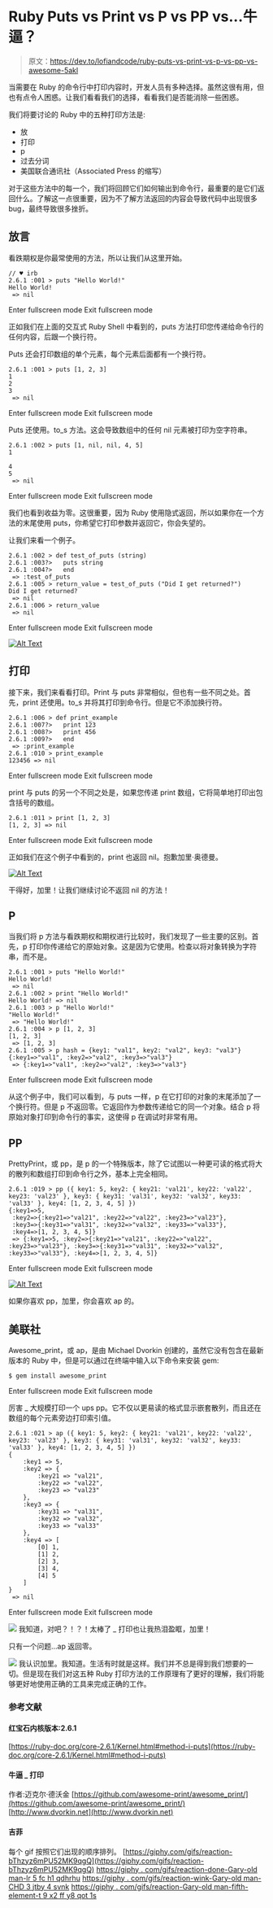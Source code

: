 # Ruby Puts vs Print vs P vs PP vs...牛逼？

> 原文：<https://dev.to/lofiandcode/ruby-puts-vs-print-vs-p-vs-pp-vs-awesome-5akl>

当需要在 Ruby 的命令行中打印内容时，开发人员有多种选择。虽然这很有用，但也有点令人困惑。让我们看看我们的选择，看看我们是否能消除一些困惑。

我们将要讨论的 Ruby 中的五种打印方法是:

*   放
*   打印
*   p
*   过去分词
*   美国联合通讯社（Associated Press 的缩写）

对于这些方法中的每一个，我们将回顾它们如何输出到命令行，最重要的是它们返回什么。了解这一点很重要，因为不了解方法返回的内容会导致代码中出现很多 bug，最终导致很多挫折。

## **放言**

看跌期权是你最常使用的方法，所以让我们从这里开始。

```
// ♥ irb
2.6.1 :001 > puts "Hello World!"
Hello World!
 => nil 
```

Enter fullscreen mode Exit fullscreen mode

正如我们在上面的交互式 Ruby Shell 中看到的，puts 方法打印您传递给命令行的任何内容，后跟一个换行符。

Puts 还会打印数组的单个元素，每个元素后面都有一个换行符。

```
2.6.1 :001 > puts [1, 2, 3]
1
2
3
 => nil 
```

Enter fullscreen mode Exit fullscreen mode

Puts 还使用。to_s 方法。这会导致数组中的任何 nil 元素被打印为空字符串。

```
2.6.1 :002 > puts [1, nil, nil, 4, 5]
1

4
5
 => nil 
```

Enter fullscreen mode Exit fullscreen mode

我们也看到收益为零。这很重要，因为 Ruby 使用隐式返回，所以如果你在一个方法的末尾使用 puts，你希望它打印参数并返回它，你会失望的。

让我们来看一个例子。

```
2.6.1 :002 > def test_of_puts (string)
2.6.1 :003?>   puts string
2.6.1 :004?>   end
 => :test_of_puts 
2.6.1 :005 > return_value = test_of_puts ("Did I get returned?")
Did I get returned?
 => nil 
2.6.1 :006 > return_value
 => nil 
```

Enter fullscreen mode Exit fullscreen mode

[![Alt Text](img/708e87d82844081b5390c9fcd96d0050.png)](https://i.giphy.com/media/bThzyz6mPU52MK9qgQ/giphy.gif)

## **打印**

接下来，我们来看看打印。Print 与 puts 非常相似，但也有一些不同之处。首先，print 还使用。to_s 并将其打印到命令行。但是它不添加换行符。

```
2.6.1 :006 > def print_example
2.6.1 :007?>   print 123
2.6.1 :008?>   print 456
2.6.1 :009?>   end
 => :print_example 
2.6.1 :010 > print_example
123456 => nil 
```

Enter fullscreen mode Exit fullscreen mode

print 与 puts 的另一个不同之处是，如果您传递 print 数组，它将简单地打印出包含括号的数组。

```
2.6.1 :011 > print [1, 2, 3]
[1, 2, 3] => nil 
```

Enter fullscreen mode Exit fullscreen mode

正如我们在这个例子中看到的，print 也返回 nil。抱歉加里·奥德曼。

[![Alt Text](img/940e3861bd726592628360829d7c95eb.png)](https://i.giphy.com/media/lr5FCH1QDHrhu/giphy.gif)

干得好，加里！让我们继续讨论不返回 nil 的方法！

## **P**

当我们将 p 方法与看跌期权和期权进行比较时，我们发现了一些主要的区别。首先，p 打印你传递给它的原始对象。这是因为它使用。检查以将对象转换为字符串，而不是。

```
2.6.1 :001 > puts "Hello World!"
Hello World!
 => nil 
2.6.1 :002 > print "Hello World!"
Hello World! => nil 
2.6.1 :003 > p "Hello World!"
"Hello World!"
 => "Hello World!" 
2.6.1 :004 > p [1, 2, 3]
[1, 2, 3]
 => [1, 2, 3] 
2.6.1 :005 > p hash = {key1: "val1", key2: "val2", key3: "val3"}
{:key1=>"val1", :key2=>"val2", :key3=>"val3"}
 => {:key1=>"val1", :key2=>"val2", :key3=>"val3"} 
```

Enter fullscreen mode Exit fullscreen mode

从这个例子中，我们可以看到，与 puts 一样，p 在它打印的对象的末尾添加了一个换行符。但是 p 不返回零。它返回作为参数传递给它的同一个对象。结合 p 将原始对象打印到命令行的事实，这使得 p 在调试时非常有用。

## **PP**

PrettyPrint，或 pp，是 p 的一个特殊版本，除了它试图以一种更可读的格式将大的散列和数组打印到命令行之外，基本上完全相同。

```
2.6.1 :019 > pp ({ key1: 5, key2: { key21: 'val21', key22: 'val22', key23: 'val23' }, key3: { key31: 'val31', key32: 'val32', key33: 'val33' }, key4: [1, 2, 3, 4, 5] })
{:key1=>5,
 :key2=>{:key21=>"val21", :key22=>"val22", :key23=>"val23"},
 :key3=>{:key31=>"val31", :key32=>"val32", :key33=>"val33"},
 :key4=>[1, 2, 3, 4, 5]}
 => {:key1=>5, :key2=>{:key21=>"val21", :key22=>"val22", :key23=>"val23"}, :key3=>{:key31=>"val31", :key32=>"val32", :key33=>"val33"}, :key4=>[1, 2, 3, 4, 5]} 
```

Enter fullscreen mode Exit fullscreen mode

[![Alt Text](img/e5d1a557b4defbed06288b4fc84bdaf5.png)](https://i.giphy.com/media/cHd3jtBy4SVNK/giphy.gif)

如果你喜欢 pp，加里，你会喜欢 ap 的。

## **美联社**

Awesome_print，或 ap，是由 Michael Dvorkin 创建的，虽然它没有包含在最新版本的 Ruby 中，但是可以通过在终端中输入以下命令来安装 gem:

```
$ gem install awesome_print 
```

Enter fullscreen mode Exit fullscreen mode

厉害 _ 大规模打印一个 ups pp。它不仅以更易读的格式显示嵌套散列，而且还在数组的每个元素旁边打印索引值。

```
2.6.1 :021 > ap ({ key1: 5, key2: { key21: 'val21', key22: 'val22', key23: 'val23' }, key3: { key31: 'val31', key32: 'val32', key33: 'val33' }, key4: [1, 2, 3, 4, 5] })
{
    :key1 => 5,
    :key2 => {
        :key21 => "val21",
        :key22 => "val22",
        :key23 => "val23"
    },
    :key3 => {
        :key31 => "val31",
        :key32 => "val32",
        :key33 => "val33"
    },
    :key4 => [
        [0] 1,
        [1] 2,
        [2] 3,
        [3] 4,
        [4] 5
    ]
}
 => nil 
```

Enter fullscreen mode Exit fullscreen mode

[![](img/27f9a1db08c76ce5d6622c5ca681ec68.png)](https://i.giphy.com/media/t9X2fFy8QOT1S/giphy.gif) 
我知道，对吧？！？！太棒了 _ 打印也让我热泪盈眶，加里！

只有一个问题...ap 返回零。

[![](img/ce73aace3f8dfc799035a3fc4be8f671.png)](https://i.giphy.com/media/L48kNVDnZaH60/giphy.gif) 
我认识加里。我知道。生活有时就是这样。我们并不总是得到我们想要的一切。但是现在我们对这五种 Ruby 打印方法的工作原理有了更好的理解，我们将能够更好地使用正确的工具来完成正确的工作。

### **参考文献**

#### 红宝石内核版本:2.6.1

[https://ruby-doc.org/core-2.6.1/Kernel.html#method-i-puts](https://ruby-doc.org/core-2.6.1/Kernel.html#method-i-puts)

#### 牛逼 _ 打印

作者:迈克尔·德沃金
[https://github.com/awesome-print/awesome_print/](https://github.com/awesome-print/awesome_print/)
[http://www.dvorkin.net](http://www.dvorkin.net)

#### 吉菲

每个 gif 按照它们出现的顺序排列。
[https://giphy.com/gifs/reaction-bThzyz6mPU52MK9qgQ](https://giphy.com/gifs/reaction-bThzyz6mPU52MK9qgQ)
[https://giphy . com/gifs/reaction-done-Gary-old man-lr 5 fc h1 qdhrhu](https://giphy.com/gifs/reaction-done-gary-oldman-lr5FCH1QDHrhu)
[https://giphy . com/gifs/reaction-wink-Gary-old man-CHD 3 jtby 4 svnk](https://giphy.com/gifs/reaction-wink-gary-oldman-cHd3jtBy4SVNK)
[https://giphy . com/gifs/reaction-Gary-old man-fifth-element-t 9 x2 ff y8 qot 1s](https://giphy.com/gifs/reaction-gary-oldman-fifth-element-t9X2fFy8QOT1S)